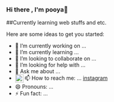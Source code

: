 ### Hi there , I'm pooya👋
##Currently learning web stuffs and etc.

Here are some ideas to get you started:

- 🔭 I’m currently working on ...
- 🌱 I’m currently learning ...
- 👯 I’m looking to collaborate on ...
- 🤔 I’m looking for help with ...
- 💬 Ask me about ...
- 📫 How to reach me: ... 
<img align="left" alt="parsiro | Instagram" width="22px" src="https://cdn.jsdelivr.net/npm/simple-icons@v3/icons/instagram.svg" />[instagram](https://www.instagram.com/pooya_afshari/)
- 😄 Pronouns: ...
- ⚡ Fun fact: ...
